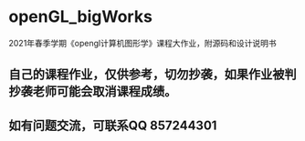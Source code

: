 # openGL_bigWorks
2021年春季学期《opengl计算机图形学》课程大作业，附源码和设计说明书

## 自己的课程作业，仅供参考，切勿抄袭，如果作业被判抄袭老师可能会取消课程成绩。  
## 如有问题交流，可联系QQ 857244301

